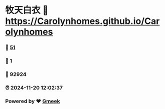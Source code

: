 # 牧天白衣 :link: https://Carolynhomes.github.io/Carolynhomes 
### :page_facing_up: [51](https://Carolynhomes.github.io/Carolynhomes/tag.html) 
### :speech_balloon: 1 
### :hibiscus: 92924 
### :alarm_clock: 2024-11-20 12:02:37 
### Powered by :heart: [Gmeek](https://github.com/Meekdai/Gmeek)
